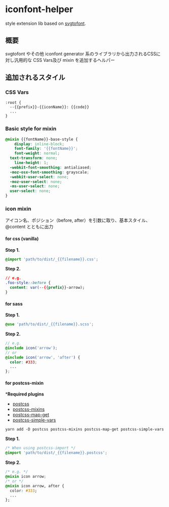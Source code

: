 # iconfont-helper

style extension lib based on [svgtofont](https://github.com/jaywcjlove/svgtofont).

## 概要

svgtofont やその他 iconfont generator 系のライブラリから出力されるCSSに対し汎用的な CSS Vars及び mixin を追加するヘルパー

## 追加されるスタイル

### CSS Vars

```
:root {
  --{{prefix}}-{{iconName}}: {{code}}
  ...
}
```

### Basic style for mixin

```scss
@mixin {{fontName}}-base-style {
	display: inline-block;
	font-family: '{{fontName}}';
	font-weight: normal;
  text-transform: none;
	line-height: 1;
  -webkit-font-smoothing: antialiased;
  -moz-osx-font-smoothing: grayscale;
  -webkit-user-select: none;
  -moz-user-select: none;
  -ms-user-select: none;
  user-select: none;
}
```

### icon mixin

アイコン名、ポジション（before, after）を引数に取り、基本スタイル、@content とともに出力

#### for css (vanilla)

**Step 1.**

```css
@import 'path/to/dist/_{{filename}}.css';
```

**Step 2.**

```css
// e.g.
.foo-style::before {
  content: var(--{{prefix}}-arrow);
}
```

#### for sass

**Step 1.**

```scss
@use 'path/to/dist/_{{filename}}.scss';
```

**Step 2.**

```scss
// e.g.
@include icon('arrow');
// or
@include icon('arrow', 'after') {
  color: #333;
  ...
};
```

#### for postcss-mixin

***Required plugins**  
- [postcss](https://github.com/postcss/postcss)
- [postcss-mixins](https://github.com/postcss/postcss-mixins)
- [postcss-map-get](https://github.com/Scrum/postcss-map-get)
- [postcss-simple-vars](https://github.com/postcss/postcss-simple-vars)

```shell
yarn add -D postcss postcss-mixins postcss-map-get postcss-simple-vars
```

**Step 1.**

```css
/* When using postcss-import */
@import 'path/to/dist/_{{filename}}.postcss';
```

**Step 2.**

```css
/* e.g. */
@mixin icon arrow;
/* or */
@mixin icon arrow, after {
  color: #333;
  ...
};
```
